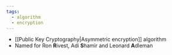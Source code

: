 ```yaml
---
tags:
  - algorithm
  - encryption
---
```

- [[Public Key Cryptography|Asymmetric encryption]] algorithm
- Named for Ron **R**ivest, Adi **S**hamir and Leonard **A**dleman